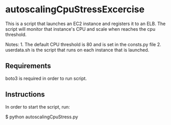 # autoscalingCpuStressExcercise

This is a script that launches an EC2 instance and registers it to an ELB.
The script will monitor that instance's CPU and scale when reaches the cpu threshold.

Notes: 1. The default CPU threshold is 80 and is set in the consts.py file
2. userdata.sh is the script that runs on each instance that is launched.

## Requirements

boto3 is required in order to run script.

## Instructions

In order to start the script, run:

$ python autoscalingCpuStress.py
